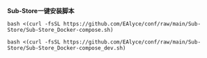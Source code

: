 **Sub-Store一键安装脚本**

```
bash <(curl -fsSL https://github.com/EAlyce/conf/raw/main/Sub-Store/Sub-Store_Docker-compose.sh)
```
```
bash <(curl -fsSL https://github.com/EAlyce/conf/raw/main/Sub-Store/Sub-Store_Docker-compose_dev.sh)
```
